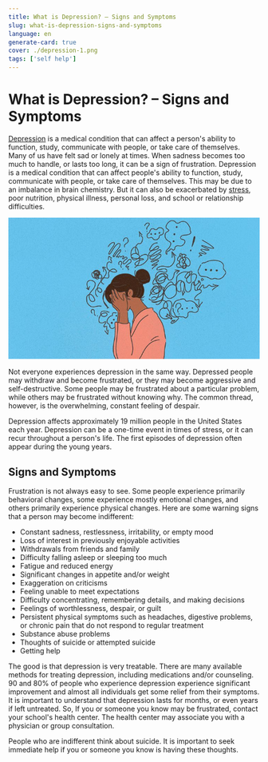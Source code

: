 ```yaml
---
title: What is Depression? – Signs and Symptoms
slug: what-is-depression-signs-and-symptoms
language: en
generate-card: true
cover: ./depression-1.png
tags: ['self help']
---
```


# What is Depression? – Signs and Symptoms

[Depression](http://www.ulifeline.org/topics/128-depression) is a medical condition that can affect a person's ability to function, study, communicate with people, or take care of themselves. Many of us have felt sad or lonely at times. When sadness becomes too much to handle, or lasts too long, it can be a sign of frustration. Depression is a medical condition that can affect people's ability to function, study, communicate with people, or take care of themselves. This may be due to an imbalance in brain chemistry. But it can also be exacerbated by [stress](what-about-study-stress), poor nutrition, physical illness, personal loss, and school or relationship difficulties.

![](./depression-1.png)

Not everyone experiences depression in the same way. Depressed people may withdraw and become frustrated, or they may become aggressive and self-destructive. Some people may be frustrated about a particular problem, while others may be frustrated without knowing why. The common thread, however, is the overwhelming, constant feeling of despair.

Depression affects approximately 19 million people in the United States each year. Depression can be a one-time event in times of stress, or it can recur throughout a person's life. The first episodes of depression often appear during the young years.

## Signs and Symptoms

Frustration is not always easy to see. Some people experience primarily behavioral changes, some experience mostly emotional changes, and others primarily experience physical changes. Here are some warning signs that a person may become indifferent:

- Constant sadness, restlessness, irritability, or empty mood
- Loss of interest in previously enjoyable activities
- Withdrawals from friends and family
- Difficulty falling asleep or sleeping too much
- Fatigue and reduced energy
- Significant changes in appetite and/or weight
- Exaggeration on criticisms
- Feeling unable to meet expectations
- Difficulty concentrating, remembering details, and making decisions
- Feelings of worthlessness, despair, or guilt
- Persistent physical symptoms such as headaches, digestive problems, or chronic pain that do not respond to regular treatment
- Substance abuse problems
- Thoughts of suicide or attempted suicide
- Getting help

The good is that depression is very treatable. There are many available methods for treating depression, including medications and/or counseling. 90 and 80% of people who experience depression experience significant improvement and almost all individuals get some relief from their symptoms. It is important to understand that depression lasts for months, or even years if left untreated. So, If you or someone you know may be frustrated, contact your school's health center. The health center may associate you with a physician or group consultation.

People who are indifferent think about suicide. It is important to seek immediate help if you or someone you know is having these thoughts.
